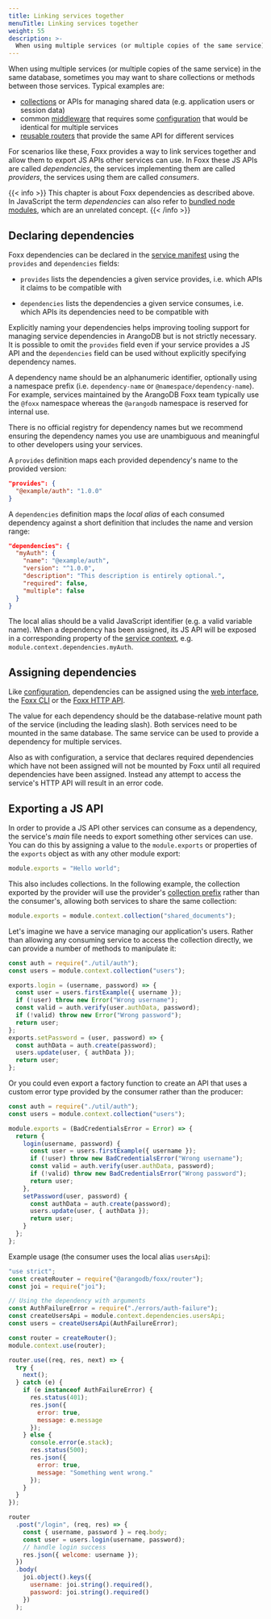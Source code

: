 ```yaml
---
title: Linking services together
menuTitle: Linking services together
weight: 55
description: >-
  When using multiple services (or multiple copies of the same service) in the same database, sometimes you may want to share collections or methods between those services
---
```

When using multiple services (or multiple copies of the same service) in the
same database, sometimes you may want to share collections or methods between
those services. Typical examples are:

- [collections](working-with-collections.md) or APIs for managing shared data
  (e.g. application users or session data)
- common [middleware](../reference/routers/middleware.md) that requires some
  [configuration](../reference/configuration.md) that would be identical
  for multiple services
- [reusable routers](working-with-routers.md) that provide the same API
  for different services

For scenarios like these, Foxx provides a way to link services together and
allow them to export JS APIs other services can use.
In Foxx these JS APIs are called _dependencies_,
the services implementing them are called _providers_,
the services using them are called _consumers_.

{{< info >}}
This chapter is about Foxx dependencies as described above. In JavaScript the
term _dependencies_ can also refer to
[bundled node modules](using-node-modules.md), which are an unrelated concept.
{{< /info >}}


## Declaring dependencies

Foxx dependencies can be declared in the
[service manifest](../reference/service-manifest.md)
using the `provides` and `dependencies` fields:

- `provides` lists the dependencies a given service provides,
  i.e. which APIs it claims to be compatible with

- `dependencies` lists the dependencies a given service consumes,
  i.e. which APIs its dependencies need to be compatible with

Explicitly naming your dependencies helps improving tooling support for
managing service dependencies in ArangoDB but is not strictly necessary.
It is possible to omit the `provides` field even if your service provides a
JS API and the `dependencies` field can be used without explicitly specifying
dependency names.

A dependency name should be an alphanumeric identifier, optionally using a
namespace prefix (i.e. `dependency-name` or `@namespace/dependency-name`).
For example, services maintained by the ArangoDB Foxx team typically use
the `@foxx` namespace whereas the `@arangodb` namespace
is reserved for internal use.

There is no official registry for dependency names but we recommend ensuring
the dependency names you use are unambiguous and meaningful
to other developers using your services.

A `provides` definition maps each provided dependency's name
to the provided version:

```json
"provides": {
  "@example/auth": "1.0.0"
}
```

A `dependencies` definition maps the _local alias_ of each consumed dependency
against a short definition that includes the name and version range:

```json
"dependencies": {
  "myAuth": {
    "name": "@example/auth",
    "version": "^1.0.0",
    "description": "This description is entirely optional.",
    "required": false,
    "multiple": false
  }
}
```

The local alias should be a valid JavaScript identifier
(e.g. a valid variable name). When a dependency has been assigned,
its JS API will be exposed in a corresponding property of the
[service context](../reference/service-context.md),
e.g. `module.context.dependencies.myAuth`.

## Assigning dependencies

Like [configuration](../reference/configuration.md),
dependencies can be assigned using
the [web interface](../../../components/web-interface/services.md),
the [Foxx CLI](../../../components/tools/foxx-cli/_index.md) or
the [Foxx HTTP API](../../http/foxx.md#configuration).

The value for each dependency should be the database-relative mount path of
the service (including the leading slash). Both services need to be mounted in
the same database. The same service can be used to provide a dependency
for multiple services.

Also as with configuration, a service that declares required dependencies which
have not been assigned will not be mounted by Foxx until all required
dependencies have been assigned. Instead any attempt to access the service's
HTTP API will result in an error code.

## Exporting a JS API

In order to provide a JS API other services can consume as a dependency,
the service's _main_ file needs to export something other services can use.
You can do this by assigning a value to the `module.exports` or properties
of the `exports` object as with any other module export:

```js
module.exports = "Hello world";
```

This also includes collections. In the following example, the collection
exported by the provider will use the provider's
[collection prefix](working-with-collections.md) rather than the consumer's,
allowing both services to share the same collection:

```js
module.exports = module.context.collection("shared_documents");
```

Let's imagine we have a service managing our application's users.
Rather than allowing any consuming service to access the collection directly,
we can provide a number of methods to manipulate it:

```js
const auth = require("./util/auth");
const users = module.context.collection("users");

exports.login = (username, password) => {
  const user = users.firstExample({ username });
  if (!user) throw new Error("Wrong username");
  const valid = auth.verify(user.authData, password);
  if (!valid) throw new Error("Wrong password");
  return user;
};
exports.setPassword = (user, password) => {
  const authData = auth.create(password);
  users.update(user, { authData });
  return user;
};
```

Or you could even export a factory function to create an API that uses a
custom error type provided by the consumer rather than the producer:

```js
const auth = require("./util/auth");
const users = module.context.collection("users");

module.exports = (BadCredentialsError = Error) => {
  return {
    login(username, password) {
      const user = users.firstExample({ username });
      if (!user) throw new BadCredentialsError("Wrong username");
      const valid = auth.verify(user.authData, password);
      if (!valid) throw new BadCredentialsError("Wrong password");
      return user;
    },
    setPassword(user, password) {
      const authData = auth.create(password);
      users.update(user, { authData });
      return user;
    }
  };
};
```

Example usage (the consumer uses the local alias `usersApi`):

```js
"use strict";
const createRouter = require("@arangodb/foxx/router");
const joi = require("joi");

// Using the dependency with arguments
const AuthFailureError = require("./errors/auth-failure");
const createUsersApi = module.context.dependencies.usersApi;
const users = createUsersApi(AuthFailureError);

const router = createRouter();
module.context.use(router);

router.use((req, res, next) => {
  try {
    next();
  } catch (e) {
    if (e instanceof AuthFailureError) {
      res.status(401);
      res.json({
        error: true,
        message: e.message
      });
    } else {
      console.error(e.stack);
      res.status(500);
      res.json({
        error: true,
        message: "Something went wrong."
      });
    }
  }
});

router
  .post("/login", (req, res) => {
    const { username, password } = req.body;
    const user = users.login(username, password);
    // handle login success
    res.json({ welcome: username });
  })
  .body(
    joi.object().keys({
      username: joi.string().required(),
      password: joi.string().required()
    })
  );
```
